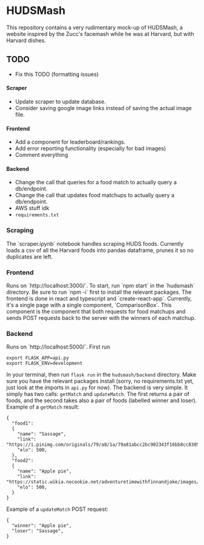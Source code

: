 HUDSMash
==================
This repository contains a very rudimentary mock-up of HUDSMash, a website
inspired by the Zucc's facemash while he was at Harvard, but with Harvard
dishes.
<h2>TODO</h2>

* Fix this TODO (formatting issues)

<h4>Scraper</h4>

* Update scraper to update database.
* Consider saving google image links instead of saving the actual image file.

<h4>Frontend</h4>

* Add a component for leaderboard/rankings.
* Add error reporting functionality (especially for bad images)
* Comment everything

<h4>Backend</h4>

* Change the call that queries for a food match to actually query a db/endpoint.
* Change the call that updates food matchups to actually query a db/endpoint.
* AWS stuff idk
* `requirements.txt`

<h3>Scraping</h3>
The `scraper.ipynb` notebook handles scraping HUDS foods.
Currently loads a csv of all the Harvard foods into pandas dataframe, prunes it
so no duplicates are left.

<h3>Frontend</h3>
Runs on `http://localhost:3000/`. To start, run `npm start` in the `hudsmash` 
directory. Be sure to run `npm -i` first to install the relevant packages. The 
frontend is done in react and typescript and `create-react-app`. Currently, it's 
a single page with a single component, `ComparisonBox`. This component is the 
component that both requests for food matchups and sends POST requests back to 
the server with the winners of each matchup.

<h3>Backend</h3>
Runs on  `http://localhost:5000/`. First run

```
export FLASK_APP=api.py
export FLASK_ENV=development
```

In your terminal, then run `flask run` in the `hudsmash/backend` directory. Make
sure you have the relevant packages install (sorry, no requirements.txt yet,
just look at the imports in `api.py` for now). The backend is very simple. It
simply has two calls: `getMatch` and `updateMatch`. The first returns a pair
of foods, and the second takes also a pair of foods (labelled winner and loser).
Example of a `getMatch` result:

```
{
  "food1":
  {
    "name": "Sassage",
    "link": "https://i.pinimg.com/originals/79/a8/1a/79a81abcc2bc902343f16bb8cc83057b.png",
    "elo": 500,
  },
  "food2":
  {
    "name": "Apple pie",
    "link": "https://static.wikia.nocookie.net/adventuretimewithfinnandjake/images/2/26/Apple_pie.png",
    "elo": 500,
  }
}
```

Example of a `updateMatch` POST request:

```
{
  "winner": "Apple pie",
  "loser": "Sassage",
}
```
